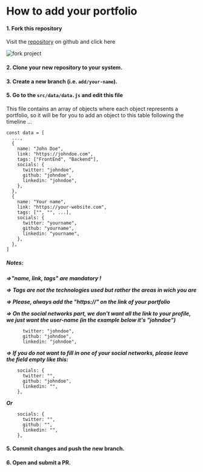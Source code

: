 # How to add your portfolio

#### 1. Fork this repository

Visit the [repository](https://github.com/ln-dev7/cameroon-porfolios) on github and click here

![fork project](https://cameroon-portfolios.vercel.app/assets/contribut/1.png)

#### 2. Clone your new repository to your system.

#### 3. Create a new branch (i.e. `add/your-name`).

#### 5. Go to the `src/data/data.js` and edit this file

This file contains an array of objects where each object represents a portfolio, so it will be for you to add an object to this table following the timeline ...

```
const data = [
  ...,
  {
​    name: "John Doe",
​    link: "https://johndoe.com",
​    tags: ["FrontEnd", "Backend"],
    socials: {
      twitter: "johndoe",
      github: "johndoe",
      linkedin: "johndoe",
    },
  },
  {
​    name: "Your name",
​    link: "https://your-website.com",
​    tags: ["", "", ...],
    socials: {
      twitter: "yourname",
      github: "yourname",
      linkedin: "yourname",
    },
  },
]
```

##### Notes:

**_=>"name, link, tags" are mandatory !_**

**_=> Tags are not the technologies used but rather the areas in wich you are_**

**_=> Please, always add the "https://" on the link of your portfolio_**

**_=> On the social networks part, we don't want all the link to your profile, we just want the user-name (in the example below it's "johndoe")_**

```
      twitter: "johndoe",
      github: "johndoe",
      linkedin: "johndoe",
```

**_=> If you do not want to fill in one of your social networks, please leave the field empty like this:_**

```
    socials: {
      twitter: "",
      github: "johndoe",
      linkedin: "",
    },
```

**_Or_**

```
    socials: {
      twitter: "",
      github: "",
      linkedin: "",
    },
```

#### 5. Commit changes and push the new branch.

#### 6. Open and submit a PR.
